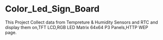 # Color_Led_Sign_Board
This Project Collect data from Tempreture &amp; Humidity Sensors and RTC and display them on,TFT LCD,RGB LED Matrix 64x64 P3 Panels,HTTP WEP page.
